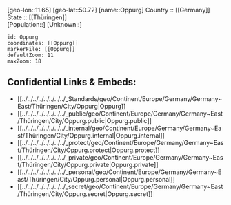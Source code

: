 ﻿---
location: [50.72,11.65] 
mapzoom: [7,12] 
mapmarker: city 
type: City
tags:
- geo/City


SpocWebEntityId: 33121
isDeleted: false
confidential: public

---
[geo-lon::11.65] 
[geo-lat::50.72] 
[name::Oppurg] 
Country :: [[Germany]]  
State :: [[Thüringen]]  
[Population::] 
[Unknown::] 


```leaflet
id: Oppurg
coordinates: [[Oppurg]] 
markerFile: [[Oppurg]] 
defaultZoom: 11 
maxZoom: 18
```


## Confidential Links & Embeds: 
- [[../../../../../../../../_Standards/geo/Continent/Europe/Germany/Germany~East/Thüringen/City/Oppurg|Oppurg]] 
- [[../../../../../../../../_public/geo/Continent/Europe/Germany/Germany~East/Thüringen/City/Oppurg.public|Oppurg.public]] 
- [[../../../../../../../../_internal/geo/Continent/Europe/Germany/Germany~East/Thüringen/City/Oppurg.internal|Oppurg.internal]] 
- [[../../../../../../../../_protect/geo/Continent/Europe/Germany/Germany~East/Thüringen/City/Oppurg.protect|Oppurg.protect]] 
- [[../../../../../../../../_private/geo/Continent/Europe/Germany/Germany~East/Thüringen/City/Oppurg.private|Oppurg.private]] 
- [[../../../../../../../../_personal/geo/Continent/Europe/Germany/Germany~East/Thüringen/City/Oppurg.personal|Oppurg.personal]] 
- [[../../../../../../../../_secret/geo/Continent/Europe/Germany/Germany~East/Thüringen/City/Oppurg.secret|Oppurg.secret]] 
